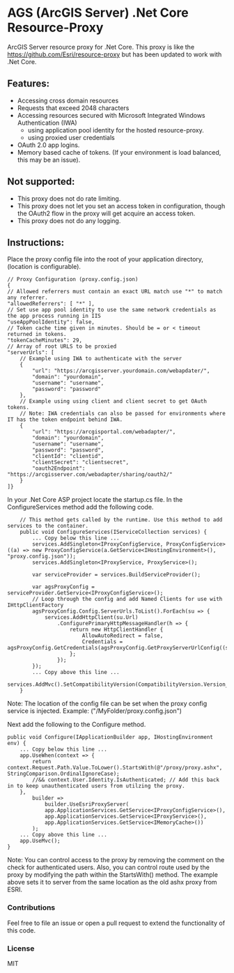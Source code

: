 # AGS (ArcGIS Server) .Net Core Resource-Proxy
ArcGIS Server resource proxy for .Net Core. This proxy is like the https://github.com/Esri/resource-proxy but has been updated to work with .Net Core.

## Features:
- Accessing cross domain resources
- Requests that exceed 2048 characters
- Accessing resources secured with Microsoft Integrated Windows Authentication (IWA) 
	- using application pool identity for the hosted resource-proxy.
	- using proxied user credentials
- OAuth 2.0 app logins.
- Memory based cache of tokens. (If your environment is load balanced, this may be an issue).

## Not supported:
 - This proxy does not do rate limiting.
 - This proxy does not let you set an access token in configuration, though the OAuth2 flow in the proxy will get acquire an access token.
 - This proxy does not do any logging.

## Instructions:

Place the proxy config file into the root of your application directory, (location is configurable).

    // Proxy Configuration (proxy.config.json)
    {
	// Allowed referrers must contain an exact URL match use "*" to match any referrer.
	"allowedReferrers": [ "*" ],
	// Set use app pool identity to use the same network credentials as the app process running in IIS
	"useAppPoolIdentity": false,
	// Token cache time given in minutes. Should be = or < timeout returned in tokens.
	"tokenCacheMinutes": 29,
	// Array of root URLS to be proxied
	"serverUrls": [
		// Example using IWA to authenticate with the server
		{
			"url": "https://arcgisserver.yourdomain.com/webapdater/",
			"domain": "yourdomain",
			"username": "username",
			"password": "password"
		},
		// Example using using client and client secret to get OAuth tokens.
		// Note: IWA credentials can also be passed for environments where IT has the token endpoint behind IWA.
		{
			"url": "https://arcgisportal.com/webadapter/",
			"domain": "yourdomain",
			"username": "username",
			"password": "password",
			"clientId": "clientid",
			"clientSecret": "clientsecret",
			"oauth2Endpoint": "https://arcgisserver.com/webadapter/sharing/oauth2/"
		}
	]}

In your .Net Core ASP project locate the startup.cs file. In the ConfigureServices method add the following code.

    
        // This method gets called by the runtime. Use this method to add services to the container.
		public void ConfigureServices(IServiceCollection services) {
			... Copy below this line ...
			services.AddSingleton<IProxyConfigService, ProxyConfigService>((a) => new ProxyConfigService(a.GetService<IHostingEnvironment>(), "proxy.config.json"));
			services.AddSingleton<IProxyService, ProxyService>();
 
			var serviceProvider = services.BuildServiceProvider();
 
			var agsProxyConfig = serviceProvider.GetService<IProxyConfigService>();
			// Loop through the config and add Named Clients for use with IHttpClientFactory
			agsProxyConfig.Config.ServerUrls.ToList().ForEach(su => {
				services.AddHttpClient(su.Url)
					.ConfigurePrimaryHttpMessageHandler(h => {
						return new HttpClientHandler {
							AllowAutoRedirect = false,
							Credentials = agsProxyConfig.GetCredentials(agsProxyConfig.GetProxyServerUrlConfig((su.Url)))
						};
					});
			});
			... Copy above this line ...
			services.AddMvc().SetCompatibilityVersion(CompatibilityVersion.Version_2_1);
		}

Note: The location of the config file can be set when the proxy config service is injected. Example: ("/MyFolder/proxy.config.json")

Next add the following to the Configure method.

    public void Configure(IApplicationBuilder app, IHostingEnvironment env) {
		... Copy below this line ... 
		app.UseWhen(context => {
			return context.Request.Path.Value.ToLower().StartsWith(@"/proxy/proxy.ashx", StringComparison.OrdinalIgnoreCase);
			//&& context.User.Identity.IsAuthenticated; // Add this back in to keep unauthenticated users from utilzing the proxy.
		},
			builder =>
				builder.UseEsriProxyServer(
				app.ApplicationServices.GetService<IProxyConfigService>(),
				app.ApplicationServices.GetService<IProxyService>(),
				app.ApplicationServices.GetService<IMemoryCache>())
			);
		... Copy above this line ...
		app.UseMvc();
	}
Note: You can control access to the proxy by removing the comment on the check for authenticated users. 
Also, you can control route used by the proxy by modifying the path within the StartsWith() method. The example above sets it to server from the same location as the old ashx proxy from ESRI.

### Contributions
Feel free to file an issue or open a pull request to extend the functionality of this code.

### License
MIT